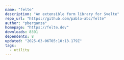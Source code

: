 ```yaml
---
name: "felte"
description: "An extensible form library for Svelte"
repo_url: "https://github.com/pablo-abc/felte"
author: "pberganza"
homepage: "https://felte.dev"
downloads: 8301
dependents: 8
updated: "2025-03-06T05:10:13.179Z"
tags: 
  - utility
---
```

